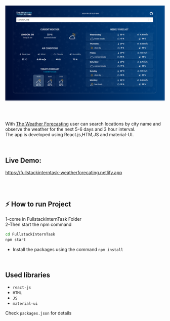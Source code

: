 ![Application screenshot](./public/screenshot.png)

<br/>
<br/>

With [The Weather Forecasting](https://fullstackinterntask-weatherforecating.netlify.app) user can search locations by city name and observe the weather for the next 5-6 days and 3 hour interval.
<br />
The app is developed using React.js,HTM,JS and material-UI.

<br/>

##  Live Demo:

https://fullstackinterntask-weatherforecating.netlify.app

<br/>

<br/>

## ⚡ How to run Project

1-come in FullstackInternTask Folder
</br>
2-Then start the npm command



```bash
cd FullstackInternTask
npm start

```

- Install the packages using the command `npm install`

<br/>

##  Used libraries

- `react-js`
- `HTML`
- `JS`
- `material-ui`

Check `packages.json` for details

<br/>


